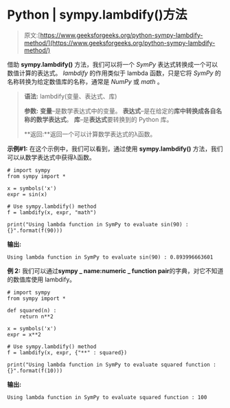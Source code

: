 # Python | sympy.lambdify()方法

> 原文:[https://www.geeksforgeeks.org/python-sympy-lambdify-method/](https://www.geeksforgeeks.org/python-sympy-lambdify-method/)

借助 **sympy.lambdify()** 方法，我们可以将一个 *SymPy* 表达式转换成一个可以数值计算的表达式。 *lambdify* 的作用类似于 lambda 函数，只是它将 *SymPy* 的名称转换为给定数值库的名称，通常是 *NumPy* 或 *math* 。

> **语法:** lambdify(变量、表达式、库)
> 
> **参数:**
> **变量**–是数学表达式中的变量。
> **表达式**–是在给定的**库中转换成各自名称的数学表达式**。
> **库**–是**表达式**要转换到的 Python 库。
> 
> **返回:**返回一个可以计算数学表达式的λ函数。

**示例#1:**
在这个示例中，我们可以看到，通过使用 **sympy.lambdify()** 方法，我们可以从数学表达式中获得λ函数。

```
# import sympy
from sympy import * 

x = symbols('x')
expr = sin(x)

# Use sympy.lambdify() method
f = lambdify(x, expr, "math") 

print("Using lambda function in SymPy to evaluate sin(90) : {}".format(f(90))) 
```

**输出:**

```
Using lambda function in SymPy to evaluate sin(90) : 0.893996663601
```

**例 2:**
我们可以通过**sympy _ name:numeric _ function pair**的字典，对它不知道的数值库使用 lambdify。

```
# import sympy
from sympy import * 

def squared(n) : 
    return n**2

x = symbols('x')
expr = x**2

# Use sympy.lambdify() method
f = lambdify(x, expr, {"**" : squared}) 

print("Using lambda function in SymPy to evaluate squared function : {}".format(f(10))) 
```

**输出:**

```
Using lambda function in SymPy to evaluate squared function : 100

```